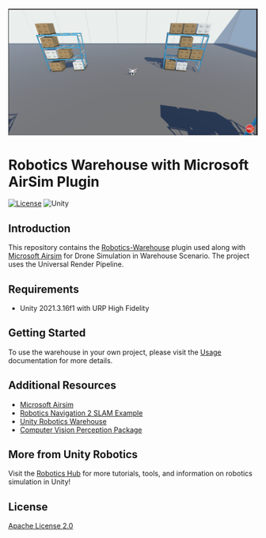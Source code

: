 ![Warehouse Scene](Documentation/img/WarehouseWithAirsim.PNG)

# Robotics Warehouse with Microsoft AirSim Plugin

[![License](https://img.shields.io/badge/license-Apache--2.0-green.svg)](LICENSE.md)
![Unity](https://img.shields.io/badge/unity-2021.1+-brightgreen)

## Introduction

This repository contains the [Robotics-Warehouse](https://github.com/Unity-Technologies/Robotics-Warehouse) plugin used along with [Microsoft Airsim](https://github.com/microsoft/airsim/) for Drone Simulation in Warehouse Scenario. The project uses the Universal Render Pipeline.

## Requirements

- Unity 2021.3.16f1 with URP High Fidelity


## Getting Started
To use the warehouse in your own project, please visit the [Usage](Documentation/Usage.md) documentation for more details.

## Additional Resources
- [Microsoft Airsim](https://github.com/microsoft/airsim/)
- [Robotics Navigation 2 SLAM Example](https://github.com/Unity-Technologies/Robotics-Nav2-SLAM-Example)
- [Unity Robotics Warehouse](https://github.com/Unity-Technologies/Robotics-Warehouse)
- [Computer Vision Perception Package](https://github.com/Unity-Technologies/com.unity.perception/)


## More from Unity Robotics
Visit the [Robotics Hub](https://github.com/Unity-Technologies/Unity-Robotics-Hub) for more tutorials, tools, and information on robotics simulation in Unity!

## License
[Apache License 2.0](LICENSE)
